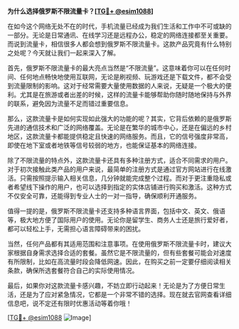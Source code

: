 **为什么选择俄罗斯不限流量卡？[[TG💪+ @esim1088](https://t.me/s/esim1088)]**

在如今这个网络无处不在的时代，手机流量已经成为我们生活和工作中不可或缺的一部分。无论是日常通讯、在线学习还是远程办公，稳定的网络连接都至关重要。而说到流量卡，相信很多人都会想到俄罗斯不限流量卡。这款产品究竟有什么特别之处呢？今天就让我们一起来深入了解。

首先，俄罗斯不限流量卡的最大亮点当然是“不限流量”。这意味着你可以在任何时间、任何地点畅快地使用互联网，无论是刷视频、玩游戏还是下载文件，都不会受到流量限制的影响。这对于经常需要大量使用数据的人来说，无疑是一个极大的便利。尤其是在旅游或者出差的时候，这样的流量卡能够帮助你随时随地保持与外界的联系，避免因为流量不足而错过重要信息。

那么，这款流量卡是如何实现如此强大的功能的呢？其实，它背后依赖的是俄罗斯先进的通信技术和广泛的网络覆盖。无论是在繁华的城市中心，还是在偏远的乡村地区，这款流量卡都能提供稳定且快速的网络服务。而且，它的信号强度非常高，即使在地下室或者地铁等信号较弱的地方，也能保证基本的网络连接。

除了不限流量的特点外，这款流量卡还具有多种注册方式，适合不同需求的用户。对于初次接触此类产品的用户来说，最简单的注册方式是通过官方网站进行在线激活。只需按照提示输入相关信息，几分钟就能完成整个过程。而对于更注重隐私或者希望线下操作的用户，也可以选择到指定的实体店铺进行购买和激活。这种方式不仅安全可靠，还能得到专业人士的一对一指导，确保顺利开通服务。

值得一提的是，俄罗斯不限流量卡还支持多种语言界面，包括中文、英文、俄语等，极大地方便了国际用户的使用。无论你是留学生、商务人士还是旅行爱好者，都可以轻松上手，无需担心语言障碍带来的困扰。

当然，任何产品都有其适用范围和注意事项。在使用俄罗斯不限流量卡时，建议大家根据自身需求选择合适的套餐。虽然它是不限流量的，但有些套餐可能会对速度有所限制，比如在高流量时段会降低网速。因此，在购买之前一定要仔细阅读相关条款，确保所选套餐符合自己的实际使用情况。

最后，如果你对这款流量卡感兴趣，不妨立即行动起来！无论是为了方便日常生活，还是为了应对紧急情况，它都是一个非常不错的选择。现在就去官网查看详细信息吧，说不定还有限时优惠活动等着你哦！

[[TG💪+ @esim1088](https://t.me/s/esim1088) ![Image](https://i.postimg.cc/4NQfJmqS/Snipaste-2025-05-13-00-14-12.png)]